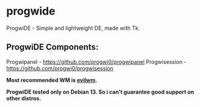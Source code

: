# progwide
ProgwiDE - Simple and lightweight DE, made with Tk.

## ProgwiDE Components:

Progwipanel - https://github.com/progwi0/progwipanel
Progwisession - https://github.com/progwi0/progwisession

**Most recommended WM is [evilwm](https://github.com/nikolas/evilwm).**

**ProgwiDE tested only on Debian 13. So i can't guarantee good support on other distros.**
